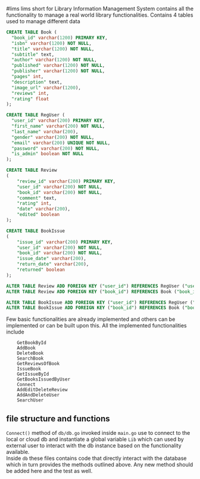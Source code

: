 #lims
lims short for Library Information Management System contains all the functionality to manage a 
real world library functionalities. Contains 4 tables used to manage different data

```sql
CREATE TABLE Book (
  "book_id" varchar(1200) PRIMARY KEY,
  "isbn" varchar(1200) NOT NULL,
  "title" varchar(1200) NOT NULL,
  "subtitle" text,
  "author" varchar(1200) NOT NULL,
  "published" varchar(1200) NOT NULL,
  "publisher" varchar(1200) NOT NULL,
  "pages" int,
  "description" text,
  "image_url" varchar(1200),
  "reviews" int,
  "rating" float
);

CREATE TABLE RegUser (
  "user_id" varchar(200) PRIMARY KEY,
  "first_name" varchar(200) NOT NULL,
  "last_name" varchar(200),
  "gender" varchar(200) NOT NULL,
  "email" varchar(200) UNIQUE NOT NULL,
  "password" varchar(200) NOT NULL,
  "is_admin" boolean NOT NULL
);

CREATE TABLE Review
(
    "review_id" varchar(200) PRIMARY KEY,
    "user_id" varchar(200) NOT NULL,
    "book_id" varchar(200) NOT NULL,
    "comment" text,
    "rating" int,
    "date" varchar(200),
    "edited" boolean
);

CREATE TABLE BookIssue
(
    "issue_id" varchar(200) PRIMARY KEY,
    "user_id" varchar(200) NOT NULL,
    "book_id" varchar(200) NOT NULL,
    "issue_date" varchar(200),
    "return_date" varchar(200),
    "returned" boolean
);

ALTER TABLE Review ADD FOREIGN KEY ("user_id") REFERENCES RegUser ("user_id");
ALTER TABLE Review ADD FOREIGN KEY ("book_id") REFERENCES Book ("book_id");

ALTER TABLE BookIssue ADD FOREIGN KEY ("user_id") REFERENCES RegUser ("user_id");
ALTER TABLE BookIssue ADD FOREIGN KEY ("book_id") REFERENCES Book ("book_id");


```

Few basic functionalities are already implemented and others can be implemented or can be built upon this.
All the implemented functionalities include
```
    GetBookById
    AddBook
    DeleteBook
    SearchBook
    GetReviewsOfBook
    IssueBook
    GetIssueById
    GetBooksIssuedByUser
    Connect
    AddEditDeleteReview
    AddAndDeleteUser
    SearchUser
```

## file structure and functions

`Connect()` method of `db/db.go` invoked inside `main.go` use to connect to the local or cloud db
and instantiate a global variable `Lib` which can used by external user
to interact with the db instance based on the functionality 
available. <br> Inside `db` these files contains code that
directly interact with the database which in turn provides the methods
outlined above. Any new method should be added here and the test as well.
